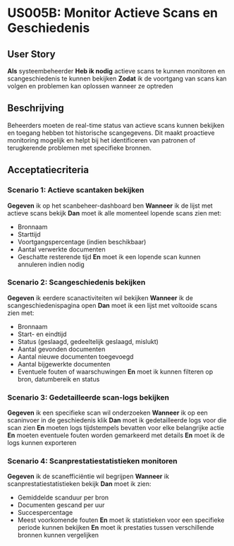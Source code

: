 # US005B: Monitor Actieve Scans en Geschiedenis

## User Story

**Als** systeembeheerder
**Heb ik nodig** actieve scans te kunnen monitoren en scangeschiedenis te kunnen bekijken
**Zodat** ik de voortgang van scans kan volgen en problemen kan oplossen wanneer ze optreden

## Beschrijving

Beheerders moeten de real-time status van actieve scans kunnen bekijken en toegang hebben tot historische scangegevens. Dit maakt proactieve monitoring mogelijk en helpt bij het identificeren van patronen of terugkerende problemen met specifieke bronnen.

## Acceptatiecriteria

### Scenario 1: Actieve scantaken bekijken

**Gegeven** ik op het scanbeheer-dashboard ben
**Wanneer** ik de lijst met actieve scans bekijk
**Dan** moet ik alle momenteel lopende scans zien met:
- Bronnaam
- Starttijd
- Voortgangspercentage (indien beschikbaar)
- Aantal verwerkte documenten
- Geschatte resterende tijd
**En** moet ik een lopende scan kunnen annuleren indien nodig

### Scenario 2: Scangeschiedenis bekijken

**Gegeven** ik eerdere scanactiviteiten wil bekijken
**Wanneer** ik de scangeschiedenispagina open
**Dan** moet ik een lijst met voltooide scans zien met:
- Bronnaam
- Start- en eindtijd
- Status (geslaagd, gedeeltelijk geslaagd, mislukt)
- Aantal gevonden documenten
- Aantal nieuwe documenten toegevoegd
- Aantal bijgewerkte documenten
- Eventuele fouten of waarschuwingen
**En** moet ik kunnen filteren op bron, datumbereik en status

### Scenario 3: Gedetailleerde scan-logs bekijken

**Gegeven** ik een specifieke scan wil onderzoeken
**Wanneer** ik op een scaninvoer in de geschiedenis klik
**Dan** moet ik gedetailleerde logs voor die scan zien
**En** moeten logs tijdstempels bevatten voor elke belangrijke actie
**En** moeten eventuele fouten worden gemarkeerd met details
**En** moet ik de logs kunnen exporteren

### Scenario 4: Scanprestatiestatistieken monitoren

**Gegeven** ik de scanefficiëntie wil begrijpen
**Wanneer** ik scanprestatiestatistieken bekijk
**Dan** moet ik zien:
- Gemiddelde scanduur per bron
- Documenten gescand per uur
- Succespercentage
- Meest voorkomende fouten
**En** moet ik statistieken voor een specifieke periode kunnen bekijken
**En** moet ik prestaties tussen verschillende bronnen kunnen vergelijken
